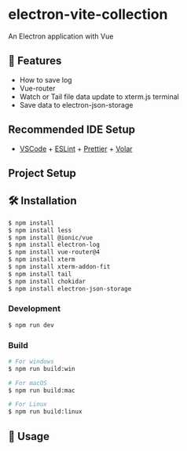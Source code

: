 # electron-vite-collection

An Electron application with Vue

## 🚀 Features
- How to save log
- Vue-router
- Watch or Tail file data update to xterm.js terminal
- Save data to electron-json-storage

## Recommended IDE Setup

- [VSCode](https://code.visualstudio.com/) + [ESLint](https://marketplace.visualstudio.com/items?itemName=dbaeumer.vscode-eslint) + [Prettier](https://marketplace.visualstudio.com/items?itemName=esbenp.prettier-vscode) + [Volar](https://marketplace.visualstudio.com/items?itemName=Vue.volar)

## Project Setup

## 🛠️ Installation

```bash
$ npm install
$ npm install less
$ npm install @ionic/vue
$ npm install electron-log
$ npm install vue-router@4
$ npm install xterm
$ npm install xterm-addon-fit
$ npm install tail
$ npm install chokidar
$ npm install electron-json-storage
```

### Development

```bash
$ npm run dev
```

### Build

```bash
# For windows
$ npm run build:win

# For macOS
$ npm run build:mac

# For Linux
$ npm run build:linux
```
## 🧪 Usage